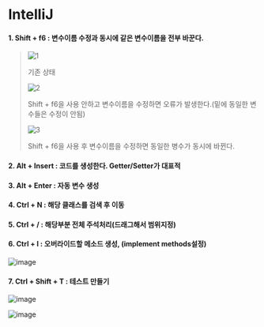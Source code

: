 
# IntelliJ

#### 1. Shift + f6 : 변수이름 수정과 동시에 같은 변수이름을 전부 바꾼다.

>![1](https://user-images.githubusercontent.com/114403546/194759864-71d2034e-4665-4a08-ac8b-fff9c9c6824d.png)
>
>기존 상태
>
>![2](https://user-images.githubusercontent.com/114403546/194759912-74cbb6ec-4187-440f-8c9f-608bcde552bf.png)
>
>Shift + f6을 사용 안하고 변수이름을 수정하면 오류가 발생한다.(밑에 동일한 변수들은 수정이 안됨)
>
>![3](https://user-images.githubusercontent.com/114403546/194759916-cff018ba-7ab4-42cf-90a3-92a62bb89c7d.png)
>
>Shift + f6을 사용 후 변수이름을 수정하면 동일한 병수가 동시에 바뀐다.

#### 2. Alt + Insert : 코드를 생성한다. Getter/Setter가 대표적

#### 3. Alt + Enter : 자동 변수 생성

#### 4. Ctrl + N : 해당 클래스를 검색 후 이동

#### 5. Ctrl + / : 해당부분 전체 주석처리(드래그해서 범위지정)

#### 6. Ctrl + I : 오버라이드할 메소드 생성, (implement methods설정)

![image](https://user-images.githubusercontent.com/114403546/197399607-94902045-577a-40d0-849e-02f4845852ad.png)

#### 7. Ctrl + Shift + T : 테스트 만들기

![image](https://user-images.githubusercontent.com/114403546/198040826-161a373c-033d-4081-8f7b-9f6e0facc134.png)

![image](https://user-images.githubusercontent.com/114403546/198040926-3da079bb-d0c7-4795-94ab-2a95e03fd91b.png)

